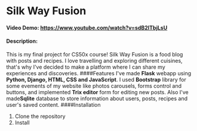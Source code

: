 # Silk Way Fusion
#### Video Demo:  <https://www.youtube.com/watch?v=sdB2ITbjLsU>
#### Description:
This is my final project for CS50x course!
Silk Way Fusion is a food blog with posts and recipes. I love travelling and exploring different cuisines, that's why I've decided to make a platform where I can share my experiences and discoveries.
####Features
I've made **Flask** webapp using **Python, Django, HTML, CSS and JavaScript**.
I used **Bootstrap** library for some evements of my website like photos carousels, forms control and buttons, and implemented **Trix editor** form for editing new posts.
Also I've made**Sqlite** database to store information about users, posts, recipes and user's saved content.
####Installation
1. Clone the repository
2. Install 



